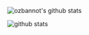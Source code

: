 <!--
**ozbannot/ozbannot** is a ✨ _special_ ✨ repository because its `README.md` (this file) appears on your GitHub profile.

Here are some ideas to get you started:

- 🔭 I’m currently working on ...
- 🌱 I’m currently learning ...
- 👯 I’m looking to collaborate on ...
- 🤔 I’m looking for help with ...
- 💬 Ask me about ...
- 📫 How to reach me: ...
- 😄 Pronouns: ...
- ⚡ Fun fact: ...
-->

![ozbannot's github stats](https://github-readme-stats.vercel.app/api?username=ozbannot&theme=dracula&count_private=true&show_icons=true&hide=contribs)


![github stats](https://github-readme-stats.vercel.app/api/top-langs/?username=ozbannot&layout=compact)
